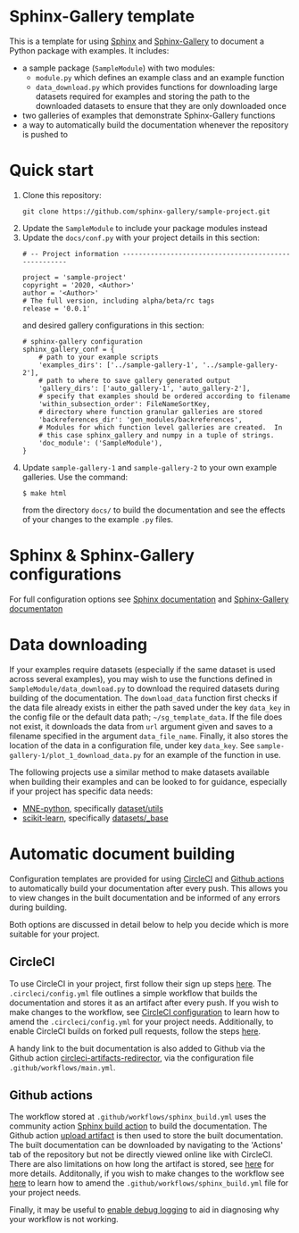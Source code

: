 # Sphinx-Gallery template

This is a template for using [Sphinx](https://www.sphinx-doc.org/en/master/)
and [Sphinx-Gallery](https://sphinx-gallery.github.io/stable/index.html)
to document a Python package with examples. It includes:

* a sample package (`SampleModule`) with two modules:
    * `module.py` which defines an example class and an example function
    * `data_download.py` which provides functions for downloading large
      datasets required for examples and storing the path to the downloaded
      datasets to ensure that they are only downloaded once
* two galleries of examples that demonstrate Sphinx-Gallery functions
* a way to automatically build the documentation whenever the repository is
  pushed to

# Quick start

1. Clone this repository:
    ```
    git clone https://github.com/sphinx-gallery/sample-project.git
    ```
2. Update the `SampleModule` to include your package modules instead
3. Update the `docs/conf.py` with your project details in this section:
    ```
    # -- Project information -----------------------------------------------------

    project = 'sample-project'
    copyright = '2020, <Author>'
    author = '<Author>'
    # The full version, including alpha/beta/rc tags
    release = '0.0.1'
    ```
   and desired gallery configurations in this section:
    ```
    # sphinx-gallery configuration
    sphinx_gallery_conf = {
        # path to your example scripts
        'examples_dirs': ['../sample-gallery-1', '../sample-gallery-2'],
        # path to where to save gallery generated output
        'gallery_dirs': ['auto_gallery-1', 'auto_gallery-2'],
        # specify that examples should be ordered according to filename
        'within_subsection_order': FileNameSortKey,
        # directory where function granular galleries are stored
        'backreferences_dir': 'gen_modules/backreferences',
        # Modules for which function level galleries are created.  In
        # this case sphinx_gallery and numpy in a tuple of strings.
        'doc_module': ('SampleModule'),
    }
    ```
4. Update `sample-gallery-1` and `sample-gallery-2` to your own example
   galleries. Use the command:
    ```
    $ make html
    ```
   from the directory `docs/` to build the documentation and see the effects of
   your changes to the example `.py` files.

# Sphinx & Sphinx-Gallery configurations

For full configuration options see [Sphinx documentation](https://www.sphinx-doc.org/en/master/usage/configuration.html) and
[Sphinx-Gallery documentaton](https://sphinx-gallery.github.io/stable/configuration.html)

# Data downloading

If your examples require datasets (especially if the same dataset is used
across several examples), you may wish to use the functions
defined in `SampleModule/data_download.py` to download the required datasets
during building of the documentation. The `download_data` function first checks
if the data file already exists in either the path saved under the key
``data_key`` in the config file or the default data path;
``~/sg_template_data``. If the file does not exist, it downloads the data
from ``url`` argument given and saves to a filename specified in the argument
``data_file_name``. Finally, it also stores the location of the data in a
configuration file, under key ``data_key``. See
`sample-gallery-1/plot_1_download_data.py` for an example of the function in
use.

The following projects use a similar method to make datasets available when
building their examples and can be looked to for guidance, especially if your
project has specific data needs:
* [MNE-python](https://github.com/mne-tools/mne-python), specifically
  [dataset/utils](https://github.com/mne-tools/mne-python/blob/master/mne/datasets/utils.py)
* [scikit-learn](https://github.com/scikit-learn/scikit-learn), specifically
  [datasets/_base](https://github.com/scikit-learn/scikit-learn/blob/master/sklearn/datasets/_base.py#L39-L41)

# Automatic document building

Configuration templates are provided for using [CircleCI](https://circleci.com/)
and [Github actions](https://help.github.com/en/actions) to automatically
build your documentation after every push. This allows you to view changes
in the built documentation and be informed of any errors during building.

Both options are discussed in detail below to help you decide which is more
suitable for your project.

## CircleCI

To use CircleCI in your project, first follow their sign up steps
[here](https://circleci.com/docs/2.0/first-steps/). The `.circleci/config.yml`
file outlines a simple workflow that builds the documentation and stores
it as an artifact after every push. If you wish to make changes to the workflow,
see [CircleCI configuration](https://circleci.com/docs/2.0/config-intro/)
to learn how to amend the `.circleci/config.yml` for
your project needs. Additionally, to enable CircleCI builds on forked
pull requests, follow the steps [here](https://circleci.com/docs/2.0/oss/#build-pull-requests-from-forked-repositories).

A handy link to the buit documentation is also added to Github via the
Github action [circleci-artifacts-redirector](https://github.com/larsoner/-artifacts-redirector-action),
via the configuration file `.github/workflows/main.yml`.

## Github actions

The workflow stored at `.github/workflows/sphinx_build.yml` uses the community
action [Sphinx build action](https://github.com/ammaraskar/sphinx-action)
to build the documentation. The Github action [upload artifact](https://github.com/actions/upload-artifact)
is then used to store the built documentation. The built documentation can
be downloaded by navigating to the 'Actions' tab of the repository but not
be directly viewed online like with CircleCI. There are also
limitations on how long the artifact is stored, see [here](https://help.github.com/en/actions/configuring-and-managing-workflows/persisting-workflow-data-using-artifacts) for
more details. Additonally, if you wish to make changes to the workflow see
[here](https://help.github.com/en/actions/configuring-and-managing-workflows)
to learn how to amend the `.github/workflows/sphinx_build.yml` file for your
project needs.

Finally, it may be useful to [enable debug logging](https://help.github.com/en/actions/configuring-and-managing-workflows/managing-a-workflow-run#enabling-debug-logging)
to aid in diagnosing why your workflow is not working.
